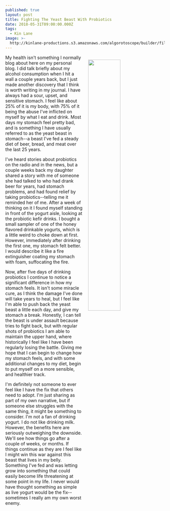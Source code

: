 ```yaml
---
published: true
layout: post
title: Fighting The Yeast Beast With Probiotics
date: 2018-05-31T09:00:00.000Z
tags:
  - Kin Lane
image: >-
  http://kinlane-productions.s3.amazonaws.com/algorotoscope/builder/filtered/112_44_800_500_0_max_0_1_-1.jpg
---
```

<p><img src="{{ page.image }}" width="45%" align="right" style="padding: 15px;" /></p>My health isn't something I normally blog about here on my personal blog. I did talk briefly about my alcohol consumption when I hit a wall a couple years back, but I just made another discovery that I think is worth writing in my journal. I have always had a sour, upset, and sensitive stomach. I feel like about 25% of it is my body, with 75% of it being the abuse I've inflicted on myself by what I eat and drink. Most days my stomach feel pretty bad, and is something I have usually referred to as the yeast beast in stomach--a beast I've fed a steady diet of beer, bread, and meat over the last 25 years.

I've heard stories about probiotics on the radio and in the news, but a couple weeks back my daughter shared a story with me of someone she had talked to who had drank beer for years, had stomach problems, and had found relief by taking probiotics--telling me it reminded her of me. After a week of thinking on it I found myself standing in front of the yogurt aisle, looking at the probiotic kefir drinks. I bought a small sampler of one of the honey flavored drinkable yogurts, which is a little weird to choke down at first. However, immediately after drinking the first one, my stomach felt better. I would describe it like a fire extinguisher coating my stomach with foam, suffocating the fire. 

Now, after five days of drinking probiotics I continue to notice a significant difference in how my stomach feels. It isn't some miracle cure, as I think the damage I've done will take years to heal, but I feel like I'm able to push back the yeast beast a little each day, and give my stomach a break. Honestly, I can tell the beast is under assault because tries to fight back, but with regular shots of probiotics I am able to maintain the upper hand, where historically I feel like I have been regularly losing the battle. Giving me hope that I can begin to change how my stomach feels, and with some additional changes to my diet, begin to put myself on a more sensible, and healthier track.

I'm definitely not someone to ever feel like I have the fix that others need to adopt. I'm just sharing as part of my own narrative, but if someone else struggles with the same thing, it might be something to consider. I'm not a fan of drinking yogurt. I do not like drinking milk. However, the benefits here are seriously outweighing the downside. We'll see how things go after a couple of weeks, or months. If things continue as they are I feel like I might win this war against this beast that lives in my belly. Something I've fed and was letting grow into something that could easily become life threatening at some point in my life. I never would have thought something as simple as live yogurt would be the fix--sometimes I really am my own worst enemy.
